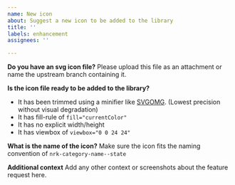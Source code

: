 ```yaml
---
name: New icon
about: Suggest a new icon to be added to the library
title: ''
labels: enhancement
assignees: ''

---
```


**Do you have an svg icon file?**
Please upload this file as an attachment or name the upstream branch containing it.

**Is the icon file ready to be added to the library?**
 - It has been trimmed using a minifier like [SVGOMG](https://jakearchibald.github.io/svgomg/). (Lowest precision without visual degradation)
- It has fill-rule of `fill="currentColor"`
- It has no explicit width/height
- It has viewbox of `viewbox="0 0 24 24"`

**What is the name of the icon?**
Make sure the icon fits the naming convention of `nrk-category-name--state`

**Additional context**
Add any other context or screenshots about the feature request here.
